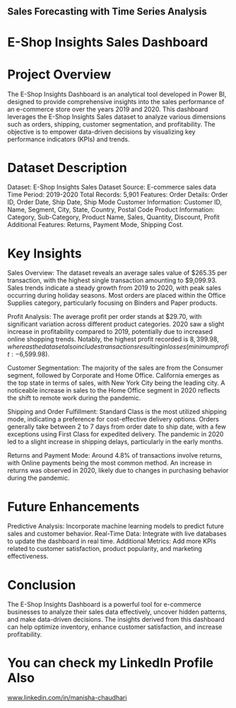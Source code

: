 ## Sales Forecasting with Time Series Analysis

# E-Shop Insights Sales Dashboard

# Project Overview
The E-Shop Insights Dashboard is an analytical tool developed in Power BI, designed to provide comprehensive insights into the sales performance of an e-commerce store over the years 2019 and 2020. 
This dashboard leverages the E-Shop Insights Sales dataset to analyze various dimensions such as orders, shipping, customer segmentation, and profitability. 
The objective is to empower data-driven decisions by visualizing key performance indicators (KPIs) and trends.

# Dataset Description
Dataset: E-Shop Insights Sales Dataset
Source: E-commerce sales data
Time Period: 2019-2020
Total Records: 5,901
Features:
Order Details: Order ID, Order Date, Ship Date, Ship Mode
Customer Information: Customer ID, Name, Segment, City, State, Country, Postal Code
Product Information: Category, Sub-Category, Product Name, Sales, Quantity, Discount, Profit
Additional Features: Returns, Payment Mode, Shipping Cost.

# Key Insights

Sales Overview:
The dataset reveals an average sales value of $265.35 per transaction, with the highest single transaction amounting to $9,099.93.
Sales trends indicate a steady growth from 2019 to 2020, with peak sales occurring during holiday seasons.
Most orders are placed within the Office Supplies category, particularly focusing on Binders and Paper products.

Profit Analysis:
The average profit per order stands at $29.70, with significant variation across different product categories.
2020 saw a slight increase in profitability compared to 2019, potentially due to increased online shopping trends.
Notably, the highest profit recorded is $8,399.98, whereas the dataset also includes transactions resulting in losses (minimum profit: -$6,599.98).

Customer Segmentation:
The majority of the sales are from the Consumer segment, followed by Corporate and Home Office.
California emerges as the top state in terms of sales, with New York City being the leading city.
A noticeable increase in sales to the Home Office segment in 2020 reflects the shift to remote work during the pandemic.

Shipping and Order Fulfillment:
Standard Class is the most utilized shipping mode, indicating a preference for cost-effective delivery options.
Orders generally take between 2 to 7 days from order date to ship date, with a few exceptions using First Class for expedited delivery.
The pandemic in 2020 led to a slight increase in shipping delays, particularly in the early months.

Returns and Payment Mode:
Around 4.8% of transactions involve returns, with Online payments being the most common method.
An increase in returns was observed in 2020, likely due to changes in purchasing behavior during the pandemic.

# Future Enhancements
Predictive Analysis: Incorporate machine learning models to predict future sales and customer behavior.
Real-Time Data: Integrate with live databases to update the dashboard in real time.
Additional Metrics: Add more KPIs related to customer satisfaction, product popularity, and marketing effectiveness.

# Conclusion
The E-Shop Insights Dashboard is a powerful tool for e-commerce businesses to analyze their sales data effectively, uncover hidden patterns, and make data-driven decisions. 
The insights derived from this dashboard can help optimize inventory, enhance customer satisfaction, and increase profitability.

# You can check my LinkedIn Profile Also
www.linkedin.com/in/manisha-chaudhari



